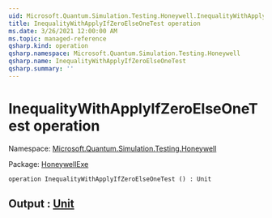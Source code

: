 ```yaml
---
uid: Microsoft.Quantum.Simulation.Testing.Honeywell.InequalityWithApplyIfZeroElseOneTest
title: InequalityWithApplyIfZeroElseOneTest operation
ms.date: 3/26/2021 12:00:00 AM
ms.topic: managed-reference
qsharp.kind: operation
qsharp.namespace: Microsoft.Quantum.Simulation.Testing.Honeywell
qsharp.name: InequalityWithApplyIfZeroElseOneTest
qsharp.summary: ''
---
```


# InequalityWithApplyIfZeroElseOneTest operation

Namespace: [Microsoft.Quantum.Simulation.Testing.Honeywell](xref:Microsoft.Quantum.Simulation.Testing.Honeywell)

Package: [HoneywellExe](https://nuget.org/packages/HoneywellExe)




```qsharp
operation InequalityWithApplyIfZeroElseOneTest () : Unit
```


## Output : [Unit](xref:microsoft.quantum.lang-ref.unit)

